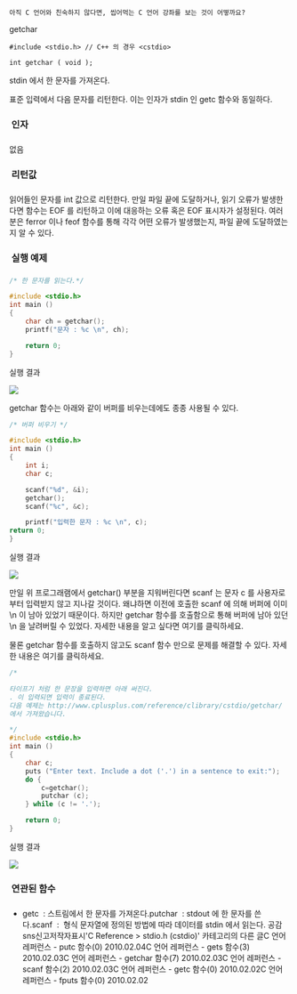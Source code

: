 

```warning
아직 C 언어와 친숙하지 않다면, 씹어먹는 C 언어 강좌를 보는 것이 어떻까요?

```

getchar
```info
#include <stdio.h> // C++ 의 경우 <cstdio>

int getchar ( void );
```


stdin 에서 한 문자를 가져온다. 

표준 입력에서 다음 문자를 리턴한다. 
이는 인자가 stdin 인 getc 함수와 동일하다. 

###  인자
### 
없음

###  리턴값
### 
읽어들인 문자를 int 값으로 리턴한다. 
만일 파일 끝에 도달하거나, 읽기 오류가 발생한다면 함수는 EOF 를 
리턴하고 이에 대응하는 오류 혹은 EOF 표시자가 설정된다. 여러분은 ferror 이나 feof 함수를 통해 각각 어떤 오류가 
발생했는지, 파일 끝에 도달하였는지 알 수 있다. 

###  실행 예제
### 
```cpp
/* 한 문자를 읽는다.*/

#include <stdio.h>
int main ()
{
    char ch = getchar();
    printf("문자 : %c \n", ch);

    return 0;
}
```


실행 결과

![](http://img1.daumcdn.net/thumb/R1920x0/?fname=http%3A%2F%2Fcfile8.uf.tistory.com%2Fimage%2F1465C7154B685E0307EE2B)

getchar 함수는 아래와 같이 버퍼를 비우는데에도 종종 사용될 수 있다.

```cpp
/* 버퍼 비우기 */

#include <stdio.h>
int main ()
{
    int i;
    char c;

    scanf("%d", &i);
    getchar();
    scanf("%c", &c);

    printf("입력한 문자 : %c \n", c);
return 0;
}
```

실행 결과

![](http://img1.daumcdn.net/thumb/R1920x0/?fname=http%3A%2F%2Fcfile8.uf.tistory.com%2Fimage%2F190939164B685E7E02CEC7)

만일 위 프로그래램에서 getchar() 부분을 지워버린다면 scanf 는 문자 c 를 사용자로 부터 입력받지 않고 지나갈 것이다. 왜냐하면 이전에 호출한 scanf 에 의해 버퍼에 이미 \n 이 남아 있었기 때문이다. 하지만 getchar 함수를 호출함으로 통해 버퍼에 남아 있던 \n 을 날려버릴 수 있었다. 자세한 내용을 알고 싶다면 여기를 클릭하세요. 

물론 getchar 함수를 호출하지 않고도 scanf 함수 만으로 문제를 해결할 수 있다. 자세한 내용은 여기를 클릭하세요. 

```cpp
/* 

타이프기 처럼 한 문장을 입력하면 아래 써진다.
. 이 입력되면 입력이 종료된다.
다음 예제는 http://www.cplusplus.com/reference/clibrary/cstdio/getchar/
에서 가져왔습니다. 

*/
#include <stdio.h>
int main ()
{
    char c;
    puts ("Enter text. Include a dot ('.') in a sentence to exit:");
    do {
        c=getchar();
        putchar (c);
    } while (c != '.');

    return 0;
}
```

실행 결과

![](http://img1.daumcdn.net/thumb/R1920x0/?fname=http%3A%2F%2Fcfile27.uf.tistory.com%2Fimage%2F173C481F4B685F6E015E38)



###  연관된 함수
### 
* getc  : 스트림에서 한 문자를 가져온다.putchar  : stdout 에 한 문자를 쓴다.scanf  :  형식 문자열에 정의된 방법에 따라 데이터를 stdin 에서 읽는다. 
공감sns신고저작자표시'C Reference > stdio.h (cstdio)' 카테고리의 다른 글C 언어 레퍼런스 - putc 함수(0)
2010.02.04C 언어 레퍼런스 - gets 함수(3)
2010.02.03C 언어 레퍼런스 - getchar 함수(7)
2010.02.03C 언어 레퍼런스 - scanf 함수(2)
2010.02.03C 언어 레퍼런스 - getc 함수(0)
2010.02.02C 언어 레퍼런스 - fputs 함수(0)
2010.02.02

